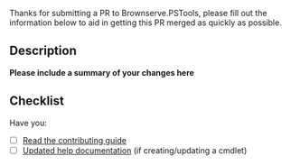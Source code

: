 Thanks for submitting a PR to Brownserve.PSTools, please fill out the information below to aid in getting this PR merged as quickly as possible.  

## Description
**Please include a summary of your changes here**

## Checklist
Have you:
- [ ] [Read the contributing guide](https://github.com/Brownserve-UK/Brownserve.PSTools/blob/main/.docs/CONTRIBUTING.md)
- [ ] [Updated help documentation](https://github.com/Brownserve-UK/Brownserve.PSTools/blob/main/.docs/CONTRIBUTING.md#update-help-files) (if creating/updating a cmdlet)
